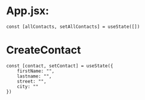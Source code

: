 # App.jsx:
    const [allContacts, setAllContacts] = useState([])
# CreateContact
    const [contact, setContact] = useState({
        firstName: "", 
        lastname: "",
        street: "",
        city: ""
    })